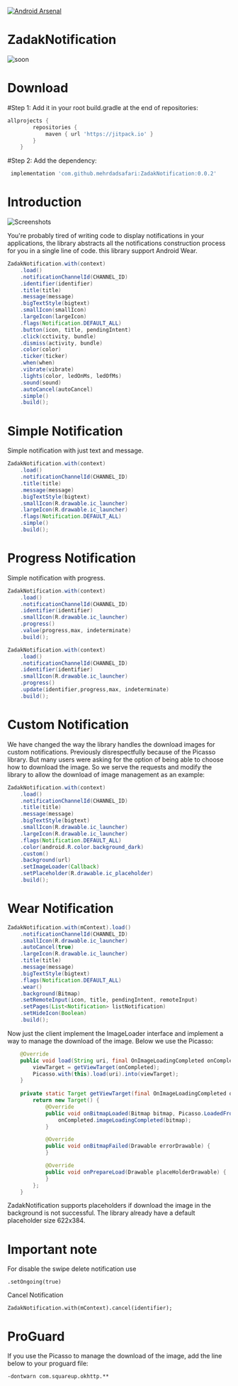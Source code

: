 
[![Android Arsenal](https://img.shields.io/badge/Android%20Arsenal-ZadakNotification-green.svg?style=flat)](https://android-arsenal.com/details/1/7749)
# ZadakNotification
![soon](https://zadak.ir/logo.png)

# Download
#Step 1:
Add it in your root build.gradle at the end of repositories:
``` groovy
allprojects {
		repositories {
			maven { url 'https://jitpack.io' }
		}
	}
```
#Step 2:
Add the dependency:
```groovy
 implementation 'com.github.mehrdadsafari:ZadakNotification:0.0.2'
```

# Introduction

![Screenshots](https://raw.githubusercontent.com/halysongoncalves/pugnotification/master/art/screenshot.png)

You're probably tired of writing code to display notifications in your applications, the library abstracts all the notifications construction process for you in a single line of code. this library support Android Wear.

```java
ZadakNotification.with(context)
    .load()
    .notificationChannelId(CHANNEL_ID)
    .identifier(identifier)
    .title(title)
    .message(message)
    .bigTextStyle(bigtext)
    .smallIcon(smallIcon)
    .largeIcon(largeIcon)
    .flags(Notification.DEFAULT_ALL)
    .button(icon, title, pendingIntent)
    .click(cctivity, bundle)
    .dismiss(activity, bundle)
    .color(color)
    .ticker(ticker)
    .when(when)
    .vibrate(vibrate)
    .lights(color, ledOnMs, ledOfMs)
    .sound(sound) 
    .autoCancel(autoCancel)
    .simple()
    .build();
```
# Simple Notification

Simple notification with just text and message.

```java
ZadakNotification.with(context)
    .load()
    .notificationChannelId(CHANNEL_ID)
    .title(title)
    .message(message)
    .bigTextStyle(bigtext)
    .smallIcon(R.drawable.ic_launcher)
    .largeIcon(R.drawable.ic_launcher)
    .flags(Notification.DEFAULT_ALL)
    .simple()
    .build();
```

# Progress Notification

Simple notification with progress.

```java
ZadakNotification.with(context)
    .load()
    .notificationChannelId(CHANNEL_ID)
    .identifier(identifier)
    .smallIcon(R.drawable.ic_launcher)
    .progress()
    .value(progress,max, indeterminate)
    .build();
```

```java
ZadakNotification.with(context)
    .load()
    .notificationChannelId(CHANNEL_ID)
    .identifier(identifier)
    .smallIcon(R.drawable.ic_launcher)
    .progress()
    .update(identifier,progress,max, indeterminate)
    .build();
```

# Custom Notification

We have changed the way the library handles the download images for custom notifications. Previously disrespectfully because of the Picasso library. But many users were asking for the option of being able to choose how to download the image.
So we serve the requests and modify the library to allow the download of image management as an example:

```java
ZadakNotification.with(context)
    .load()
    .notificationChannelId(CHANNEL_ID)
    .title(title)
    .message(message)
    .bigTextStyle(bigtext)
    .smallIcon(R.drawable.ic_launcher)
    .largeIcon(R.drawable.ic_launcher)
    .flags(Notification.DEFAULT_ALL)
    .color(android.R.color.background_dark)
    .custom()
    .background(url)
    .setImageLoader(Callback)
    .setPlaceholder(R.drawable.ic_placeholder)
    .build();  
```


# Wear Notification

```java
ZadakNotification.with(mContext).load()
    .notificationChannelId(CHANNEL_ID)
    .smallIcon(R.drawable.ic_launcher)
    .autoCancel(true)
    .largeIcon(R.drawable.ic_launcher)
    .title(title)
    .message(message)
    .bigTextStyle(bigtext)
    .flags(Notification.DEFAULT_ALL)
    .wear()
    .background(Bitmap)
    .setRemoteInput(icon, title, pendingIntent, remoteInput)
    .setPages(List<Notification> listNotification)
    .setHideIcon(Boolean)
    .build();
```

Now just the client implement the ImageLoader interface and implement a way to manage the download of the image. Below we use the Picasso:

```java
    @Override
    public void load(String uri, final OnImageLoadingCompleted onCompleted) {
        viewTarget = getViewTarget(onCompleted);
        Picasso.with(this).load(uri).into(viewTarget);
    }
    
    private static Target getViewTarget(final OnImageLoadingCompleted onCompleted) {
        return new Target() {
            @Override
            public void onBitmapLoaded(Bitmap bitmap, Picasso.LoadedFrom from) {
                onCompleted.imageLoadingCompleted(bitmap);
            }

            @Override
            public void onBitmapFailed(Drawable errorDrawable) {
            }

            @Override
            public void onPrepareLoad(Drawable placeHolderDrawable) {
            }
        };
    }
```
ZadakNotification supports placeholders if download the image in the background is not successful. The library already have a default placeholder size 622x384.

# Important note
For disable the swipe delete notification use 
```
.setOngoing(true)
```
Cancel Notification
```
ZadakNotification.with(mContext).cancel(identifier);
```
# ProGuard

If you use the Picasso to manage the download of the image, add the line below to your proguard file:

```
-dontwarn com.squareup.okhttp.**
```
